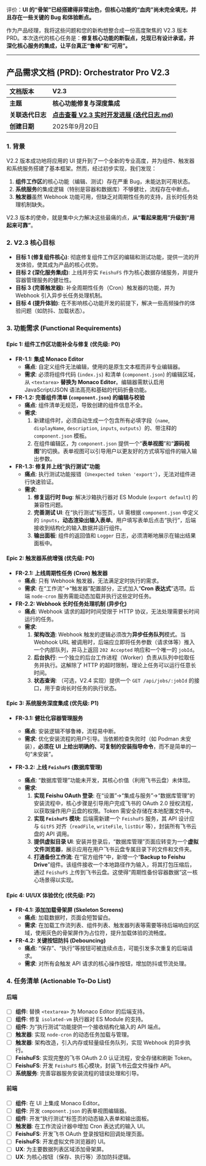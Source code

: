 评价：**UI 的“骨架”已经搭建得非常出色，但核心功能的“血肉”尚未完全填充，并且存在一些关键的 Bug 和体验断点。**

作为产品经理，我将这些问题和您的新构想整合成一份高度聚焦的 V2.3 版本 PRD。本次迭代的核心任务是：**修复核心功能的断裂点，兑现已有设计承诺，并深化核心服务的集成，让平台真正“鲁棒”和“可用”。**

-----

## **产品需求文档 (PRD): Orchestrator Pro V2.3**

| 文档版本 | V2.3 |
| :--- | :--- |
| **主题** | **核心功能修复与深度集成** |
| **关联迭代日志** | [**点击查看 V2.3 实时开发进展 (迭代日志.md)**](https://www.google.com/search?q=./%E8%BF%AD%E4%BB%A3%E6%97%A5%E5%BF%97.md) |
| **创建日期** | 2025年9月20日 |

### 1\. 背景

V2.2 版本成功地将应用的 UI 提升到了一个全新的专业高度，并为组件、触发器和系统服务搭建了基本框架。然而，经过初步实现，我们发现：

1.  **组件工作区**的核心功能（编辑、测试）存在严重 Bug，未能达到可用状态。
2.  **系统服务**的集成逻辑（特别是容器和数据库）不够健壮，流程存在中断点。
3.  **触发器**虽然 Webhook 功能可用，但缺乏对周期性任务的支持，且长时任务处理机制缺失。

V2.3 版本的使命，就是集中火力解决这些最痛的点，**从“看起来能用”升级到“用起来可靠”**。

### 2\. V2.3 核心目标

  * **目标 1 (修复组件核心)**: 彻底修复组件工作区的编辑和测试功能，提供一流的开发体验，使其成为产品的核心优势。
  * **目标 2 (深化服务集成)**: 上线并夯实 `FeishuFS` 作为核心数据存储服务，并提升容器管理服务的健壮性。
  * **目标 3 (完善触发器)**: 补全周期性任务（Cron）触发器的功能，并为 Webhook 引入异步长任务处理机制。
  * **目标 4 (提升体验)**: 在不影响核心功能开发的前提下，解决一些高频操作的体验问题（如防抖、加载状态）。

### 3\. 功能需求 (Functional Requirements)

#### Epic 1: 组件工作区功能补全与修复 (优先级: P0)

  * **FR-1.1: 集成 Monaco Editor**
      * **痛点**: 自定义组件无法编辑，使用的是原生文本框而非专业编辑器。
      * **需求**: 必须将组件代码 (`index.js`) 和清单 (`component.json`) 的编辑区域，从 `<textarea>` **替换为 Monaco Editor**。编辑器需默认启用 JavaScript/JSON 语法高亮和基础的代码折叠功能。
  * **FR-1.2: 完善组件清单 (`component.json`) 的编辑与校验**
      * **痛点**: 组件清单无规范，导致创建的组件信息不全。
      * **需求**:
        1.  新建组件时，必须自动生成一个包含所有必填字段（`name`, `displayName`, `description`, `inputs`, `outputs`）的、带注释的 `component.json` 模板。
        2.  在组件编辑区，为 `component.json` 提供一个“**表单视图**”和“**源码视图**”的切换。表单视图可以引导用户以更友好的方式填写组件的输入输出参数。
  * **FR-1.3: 修复并上线“执行测试”功能**
      * **痛点**: 执行测试功能报错（`Unexpected token 'export'`），无法对组件进行快速验证。
      * **需求**:
        1.  **修复运行时 Bug**: 解决沙箱执行器对 ES Module (`export default`) 的兼容性问题。
        2.  **完善测试 UI**: 在“执行测试”标签页，UI 需根据 `component.json` 中定义的 `inputs`，**动态渲染出输入表单**。用户填写表单后点击“执行”，后端接收到结构化的输入数据并运行组件。
        3.  **输出面板**: 组件的返回值和 `Logger` 日志，必须清晰地展示在输出结果面板中。

#### Epic 2: 触发器系统增强 (优先级: P0)

  * **FR-2.1: 上线周期性任务 (Cron) 触发器**
      * **痛点**: 只有 Webhook 触发器，无法满足定时执行的需求。
      * **需求**: 在“工作流”-\>“触发器”配置部分，正式加入“**Cron 表达式**”选项。后端 `node-cron` 服务需能动态加载并执行这些定时任务。
  * **FR-2.2: Webhook 长时任务处理机制 (异步化)**
      * **痛点**: Webhook 请求的超时时间受限于 HTTP 协议，无法处理需要长时间运行的任务。
      * **需求**:
        1.  **架构改造**: Webhook 触发的逻辑必须改为**异步任务队列**模式。当 Webhook URL 被调用时，后端应立即将任务参数（请求体等）推入一个内部队列，并马上返回 `202 Accepted` 响应和一个唯一的 `jobId`。
        2.  **后台执行**: 一个独立的后台工作进程（Worker）负责从队列中拉取任务并执行。这解除了 HTTP 的超时限制，理论上任务可以运行任意长时间。
        3.  **状态查询**: （可选，V2.4 实现）提供一个 `GET /api/jobs/:jobId` 的接口，用于查询长时任务的执行状态。

#### Epic 3: 系统服务深度集成 (优先级: P1)

  * **FR-3.1: 健壮化容器管理服务**

      * **痛点**: 安装逻辑不够鲁棒，流程易中断。
      * **需求**: 优化安装流程的用户引导。当依赖检查失败时（如 Podman 未安装），**必须在 UI 上给出明确的、可复制的安装指导命令**，而不是简单的一句“未安装”。

  * **FR-3.2: 上线 `FeishuFS` (数据库管理)**

      * **痛点**: “数据库管理”功能未开发，其核心价值（利用飞书云盘）未体现。
      * **需求**:
        1.  **实现 Feishu OAuth 登录**: 在“设置”-\>“集成与服务”-\>“数据库管理”的安装流程中，核心步骤是引导用户完成飞书的 OAuth 2.0 授权流程，以获取操作用户云盘的权限。Token 需安全存储在本地配置文件中。
        2.  **实现 `FeishuFS` 模块**: 后端需新建一个 `FeishuFS` 服务，其 API 设计应与 `GitFS` 对齐（`readFile`, `writeFile`, `listDir` 等），封装所有飞书云盘的 API 调用。
        3.  **提供虚拟目录 UI**: 安装并登录后，“数据库管理”页面应转变为一个**虚拟文件浏览器**，展示应用在用户飞书云盘专属目录下的文件和文件夹。
        4.  **打通备份工作流**: 在“官方组件”中，新增一个“**Backup to Feishu Drive**”组件。该组件接收一个本地路径作为输入，将其打包压缩后，通过 `FeishuFS` 上传到飞书云盘。这使得“周期性备份容器数据”这一核心场景得以实现。

#### Epic 4: UI/UX 体验优化 (优先级: P2)

  * **FR-4.1: 添加加载骨架屏 (Skeleton Screens)**
      * **痛点**: 加载数据时，页面会短暂留白。
      * **需求**: 在加载工作流列表、组件列表、触发器列表等需要等待后端响应的区域，使用灰色的骨架屏作为占位符，提升加载体验的流畅度。
  * **FR-4.2: 关键按钮防抖 (Debouncing)**
      * **痛点**: “保存”、“执行”等按钮可被连续点击，可能引发多次重复的后端请求。
      * **需求**: 对所有会触发 API 请求的核心操作按钮，增加防抖或节流处理。

### 4\. 任务清单 (Actionable To-Do List)

#### 后端

  - [ ] **组件**: 替换 `<textarea>` 为 Monaco Editor 的后端支持。
  - [ ] **组件**: 修复 `isolated-vm` 执行器对 ES Module 的支持。
  - [ ] **组件**: 为“执行测试”功能提供一个接收结构化输入的 API 端点。
  - [ ] **触发器**: 实现 `node-cron` 的动态任务加载与管理。
  - [ ] **触发器**: 架构改造，引入内存或轻量级任务队列，实现 Webhook 的异步执行。
  - [ ] **FeishuFS**: 实现完整的飞书 OAuth 2.0 认证流程，安全存储和刷新 Token。
  - [ ] **FeishuFS**: 开发 `FeishuFS` 核心模块，封装飞书云盘文件操作 API。
  - [ ] **系统服务**: 完善容器服务安装流程的错误处理和引导。

#### 前端

  - [ ] **组件**: 在 UI 上集成 Monaco Editor。
  - [ ] **组件**: 开发 `component.json` 的表单视图编辑器。
  - [ ] **组件**: 开发“执行测试”标签页的动态输入表单和输出面板。
  - [ ] **触发器**: 在工作流设计器中增加 Cron 表达式的输入 UI。
  - [ ] **FeishuFS**: 开发飞书 OAuth 登录按钮和回调处理页面。
  - [ ] **FeishuFS**: 开发虚拟文件浏览器的 UI。
  - [ ] **UX**: 为主要数据列表区域添加骨架屏。
  - [ ] **UX**: 为核心按钮（保存、执行等）添加防抖逻辑。